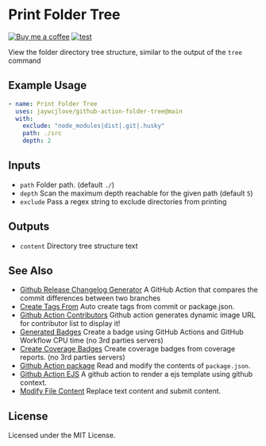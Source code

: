 Print Folder Tree
===

[![Buy me a coffee](https://img.shields.io/badge/Buy%20me%20a%20coffee-048754?logo=buymeacoffee)](https://jaywcjlove.github.io/#/sponsor)
[![test](https://github.com/jaywcjlove/github-action-folder-tree/actions/workflows/ci.yml/badge.svg)](https://github.com/jaywcjlove/github-action-folder-tree/actions/workflows/ci.yml)

View the folder directory tree structure, similar to the output of the `tree` command

## Example Usage

```yml
- name: Print Folder Tree
  uses: jaywcjlove/github-action-folder-tree@main
  with:
    exclude: "node_modules|dist|.git|.husky"
    path: ./src
    depth: 2
```

## Inputs

- `path` Folder path. (default `./`)
- `depth` Scan the maximum depth reachable for the given path (default `5`)
- `exclude` Pass a regex string to exclude directories from printing

## Outputs

- `content` Directory tree structure text

## See Also

- [Github Release Changelog Generator](https://github.com/jaywcjlove/changelog-generator) A GitHub Action that compares the commit differences between two branches
- [Create Tags From](https://github.com/jaywcjlove/create-tag-action) Auto create tags from commit or package.json.
- [Github Action Contributors](https://github.com/jaywcjlove/github-action-contributors) Github action generates dynamic image URL for contributor list to display it!
- [Generated Badges](https://github.com/jaywcjlove/generated-badges) Create a badge using GitHub Actions and GitHub Workflow CPU time (no 3rd parties servers)
- [Create Coverage Badges](https://github.com/jaywcjlove/coverage-badges-cli) Create coverage badges from coverage reports. (no 3rd parties servers)
- [Github Action package](https://github.com/jaywcjlove/github-action-package) Read and modify the contents of `package.json`.
- [Github Action EJS](https://github.com/jaywcjlove/github-action-package) A github action to render a ejs template using github context.
- [Modify File Content](https://github.com/jaywcjlove/github-action-modify-file-content) Replace text content and submit content.

## License

Licensed under the MIT License.

